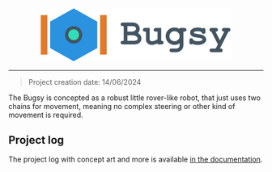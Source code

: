 <p align="center">
  <img src="design/logo/bugsy_logo_titled.svg" width="75%"/>
</p>

---

> Project creation date: 14/06/2024  

The Bugsy is concepted as a robust little rover-like robot, that just uses two chains for movement, meaning no complex steering or other kind of movement is required.

## Project log

The project log with concept art and more is available [in the documentation](documentation/project_log.md).